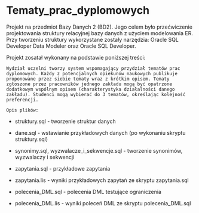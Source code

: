 # Tematy_prac_dyplomowych
Projekt na przedmiot Bazy Danych 2 (BD2). Jego celem było przećwiczenie projektowania struktury relacyjnej bazy danych z użyciem modelowania ER. Przy tworzeniu struktury wykorzystane zostały narzędzia: Oracle SQL Developer Data Modeler oraz Oracle SQL Developer.

Projekt zosatał wykonany na podstawie poniższej treści:
```
Wydział uczelni tworzy system wspomagający przydział tematów prac dyplomowych. Każdy z potencjalnych opiekunów naukowych publikuje          proponowane przez siebie tematy wraz z krótkim opisem. Tematy zgłoszone przez pracowników jednego zakładu mogą być opatrzone dodatkowym wspólnym opisem (charakterystyka działalności danego zakładu). Studenci mogą wybierać do 3 tematów, określając kolejność preferencji.

Opis plików:
```

  * struktury.sql - tworzenie struktur danych
  
  * dane.sql - wstawianie przykładowych danych (po wykonaniu skryptu struktury.sql)
  
  * synonimy.sql, wyzwalacze_i_sekwencje.sql - tworzenie synonimów, wyzwalaczy i sekwencji
  
  * zapytania.sql - przykładowe zapytania
  
  * zapytania.lis - wyniki przykładowych zapytań ze skryptu zapytania.sql
  
  * polecenia_DML.sql - polecenia DML testujące ograniczenia
  
  * polecenia_DML.lis - wyniki poleceń DML ze skryptu polecenia_DML.sql
